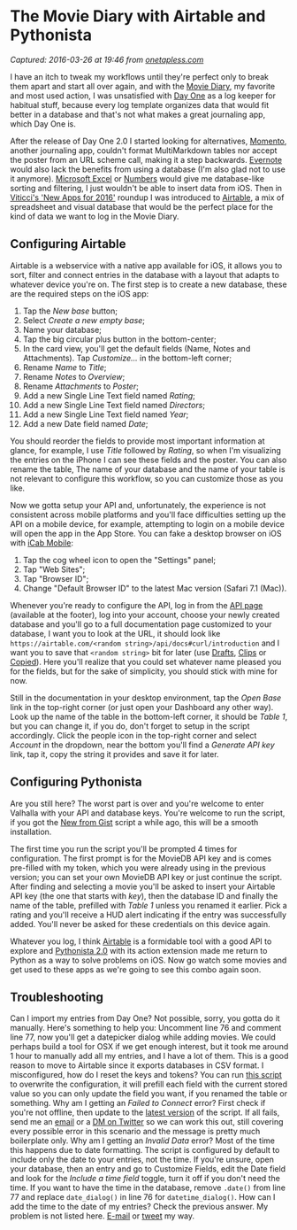 # The Movie Diary with Airtable and Pythonista

_Captured: 2016-03-26 at 19:46 from [onetapless.com](https://onetapless.com/new-movie-diary-with-airtable)_

I have an itch to tweak my workflows until they're perfect only to break them apart and start all over again, and with the [Movie Diary](https://onetapless.com/actions/workflow/movie-diary), my favorite and most used action, I was unsatisfied with [Day One](https://itunes.apple.com/us/app/day-one-2-journal-+-notes/id1044867788?mt=8&uo=4&at=10l4KL) as a log keeper for habitual stuff, because every log template organizes data that would fit better in a database and that's not what makes a great journaling app, which Day One is.

After the release of Day One 2.0 I started looking for alternatives, [Momento](https://itunes.apple.com/us/app/momento-diary-journal/id980592846?mt=8&uo=4&at=10l4KL), another journaling app, couldn't format MultiMarkdown tables nor accept the poster from an URL scheme call, making it a step backwards. [Evernote](https://itunes.apple.com/us/app/evernote/id281796108?mt=8&uo=4&at=10l4KL) would also lack the benefits from using a database (I'm also glad not to use it anymore). [Microsoft Excel](https://itunes.apple.com/us/app/microsoft-excel/id586683407?mt=8&uo=4&at=10l4KL) or [Numbers](https://itunes.apple.com/us/app/numbers/id361304891?mt=8&uo=4&at=10l4KL) would give me database-like sorting and filtering, I just wouldn't be able to insert data from iOS. Then in [Viticci's 'New Apps for 2016'](https://www.macstories.net/roundups/new-apps-for-2016/) roundup I was introduced to [Airtable](https://itunes.apple.com/us/app/airtable-flexible-database/id914172636?mt=8&uo=4&at=10l4KL), a mix of spreadsheet and visual database that would be the perfect place for the kind of data we want to log in the Movie Diary.

## Configuring Airtable

Airtable is a webservice with a native app available for iOS, it allows you to sort, filter and connect entries in the database with a layout that adapts to whatever device you're on. The first step is to create a new database, these are the required steps on the iOS app:

  1. Tap the _New base_ button;
  2. Select _Create a new empty base_;
  3. Name your database;
  4. Tap the big circular plus button in the bottom-center;
  5. In the card view, you'll get the default fields (Name, Notes and Attachments). Tap _Customize..._ in the bottom-left corner;
  6. Rename _Name_ to _Title_;
  7. Rename _Notes_ to _Overview_;
  8. Rename _Attachments_ to _Poster_;
  9. Add a new Single Line Text field named _Rating_;
  10. Add a new Single Line Text field named _Directors_;
  11. Add a new Single Line Text field named _Year_;
  12. Add a new Date field named _Date_;

You should reorder the fields to provide most important information at glance, for example, I use _Title_ followed by _Rating_, so when I'm visualizing the entries on the iPhone I can see these fields and the poster. You can also rename the table, The name of your database and the name of your table is not relevant to configure this workflow, so you can customize those as you like.

Now we gotta setup your API and, unfortunately, the experience is not consistent across mobile platforms and you'll face difficulties setting up the API on a mobile device, for example, attempting to login on a mobile device will open the app in the App Store. You can fake a desktop browser on iOS with [iCab Mobile](https://itunes.apple.com/us/app/icab-mobile-web-browser/id308111628?mt=8&uo=4&at=10l4KL):

  1. Tap the cog wheel icon to open the "Settings" panel;
  2. Tap "Web Sites";
  3. Tap "Browser ID";
  4. Change "Default Browser ID" to the latest Mac version (Safari 7.1 (Mac)).

Whenever you're ready to configure the API, log in from the [API page](https://airtable.com/api) (available at the footer), log into your account, choose your newly created database and you'll go to a full documentation page customized to your database, I want you to look at the URL, it should look like `https://airtable.com/<random string>/api/docs#curl/introduction` and I want you to save that `<random string>` bit for later (use [Drafts](https://itunes.apple.com/us/app/drafts-4-quickly-capture-notes/id905337691?mt=8&uo=4&at=10l4KL), [Clips](https://itunes.apple.com/us/app/clips-copy-paste-anywhere/id917638056?mt=8&uo=4&at=10l4KL) or [Copied](https://itunes.apple.com/us/app/copied-copy-paste-everywhere/id1015767349?mt=8&uo=4&at=10l4KL)). Here you'll realize that you could set whatever name pleased you for the fields, but for the sake of simplicity, you should stick with mine for now.

Still in the documentation in your desktop environment, tap the _Open Base_ link in the top-right corner (or just open your Dashboard any other way). Look up the name of the table in the bottom-left corner, it should be _Table 1_, but you can change it, if you do, don't forget to setup in the script accordingly. Click the people icon in the top-right corner and select _Account_ in the dropdown, near the bottom you'll find a _Generate API key_ link, tap it, copy the string it provides and save it for later.

## Configuring Pythonista

Are you still here? The worst part is over and you're welcome to enter Valhalla with your API and database keys. You're welcome to run the script, if you got the [New from Gist](https://onetapless.com/actions/pythonista/new-from-gist) script a while ago, this will be a smooth installation.

The first time you run the script you'll be prompted 4 times for configuration. The first prompt is for the MovieDB API key and is comes pre-filled with my token, which you were already using in the previous version; you can set your own MovieDB API key or just continue the script. After finding and selecting a movie you'll be asked to insert your Airtable API key (the one that starts with _key_), then the database ID and finally the name of the table, prefilled with _Table 1_ unless you renamed it earlier. Pick a rating and you'll receive a HUD alert indicating if the entry was successfully added. You'll never be asked for these credentials on this device again.

Whatever you log, I think [Airtable](https://itunes.apple.com/us/app/airtable-flexible-database/id914172636?mt=8&uo=4&at=10l4KL) is a formidable tool with a good API to explore and [Pythonista 2.0](https://geo.itunes.apple.com/us/app/pythonista/id528579881?mt=8&uo=4&at=10l4KL) with its action extension made me return to Python as a way to solve problems on iOS. Now go watch some movies and get used to these apps as we're going to see this combo again soon.

## Troubleshooting

Can I import my entries from Day One?
    Not possible, sorry, you gotta do it manually. Here's something to help you: Uncomment line 76 and comment line 77, now you'll get a datepicker dialog while adding movies. We could perhaps build a tool for OSX if we get enough interest, but it took me around 1 hour to manually add all my entries, and I have a lot of them. This is a good reason to move to Airtable since it exports databases in CSV format.
I misconfigured, how do I reset the keys and tokens?
    You can run [this script](https://gist.github.com/philgruneich/ad8e62c2b7b7ad1b7a7a) to overwrite the configuration, it will prefill each field with the current stored value so you can only update the field you want, if you renamed the table or something.
Why am I getting an _Failed to Connect_ error?
    First check if you're not offline, then update to the [latest version](https://gist.github.com/philgruneich/72f2fb734dcaf404cf36) of the script. If all fails, send me an [email](mailto:phil@onetapless.com) or a [DM on Twitter](https://twitter.com/onetapless) so we can work this out, still covering every possible error in this scenario and the message is pretty much boilerplate only.
Why am I getting an _Invalid Data_ error?
    Most of the time this happens due to date formatting. The script is configured by default to include only the date to your entries, not the time. If you're unsure, open your database, then an entry and go to Customize Fields, edit the Date field and look for the _Include a time field_ toggle, turn it off if you don't need the time. If you want to have the time in the database, remove `.date()` from line 77 and replace `date_dialog()` in line 76 for `datetime_dialog()`.
How can I add the time to the date of my entries?
    Check the previous answer.
My problem is not listed here.
    [E-mail](mailto:phil@onetapless.com) or [tweet](https://twitter.com/onetapless) my way.
